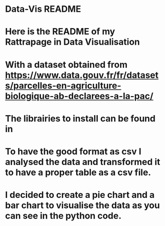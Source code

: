 # Data-Vis README
#
#
# Here is the README of my Rattrapage in Data Visualisation
# With a dataset obtained from https://www.data.gouv.fr/fr/datasets/parcelles-en-agriculture-biologique-ab-declarees-a-la-pac/
#
# The librairies to install can be found in 
#
# To have the good format as csv I analysed the data and transformed it to have a proper table as a csv file.
# I decided to create a pie chart and a bar chart to visualise the data as you can see in the python code.
# 
#
#
#
#
#
#
